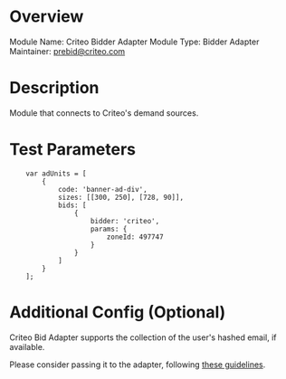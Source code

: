 # Overview

Module Name: Criteo Bidder Adapter
Module Type: Bidder Adapter
Maintainer: prebid@criteo.com

# Description

Module that connects to Criteo's demand sources.

# Test Parameters
```
    var adUnits = [
        {
            code: 'banner-ad-div',
            sizes: [[300, 250], [728, 90]],
            bids: [
                {
                    bidder: 'criteo',
                    params: {
                        zoneId: 497747
                    }
                }
            ]
        }
    ];
```

# Additional Config (Optional)

Criteo Bid Adapter supports the collection of the user's hashed email, if available.

Please consider passing it to the adapter, following [these guidelines](https://publisherdocs.criteotilt.com/prebid/#hashed-emails).
